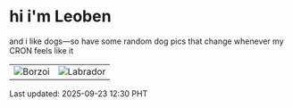# hi i'm Leoben

and i like dogs—so have some random dog pics that change whenever my CRON feels like it

|  |  |
|--------|----------|
| ![Borzoi](https://random-dog-vercel.vercel.app/api/random-borzoi?v=1758601827) | ![Labrador](https://random-dog-vercel.vercel.app/api/random-labrador?v=1758601827) |

Last updated: 2025-09-23 12:30 PHT
